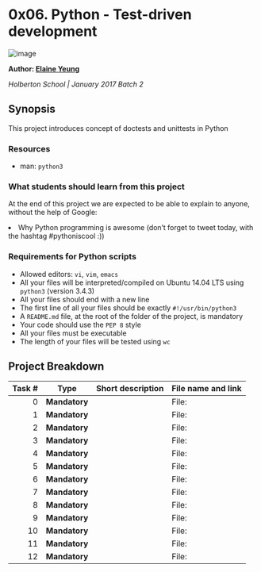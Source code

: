 # 0x06. Python - Test-driven development
![image](https://www.holbertonschool.com/assets/holberton-logo-1cc451260ca3cd297def53f2250a9794810667c7ca7b5fa5879a569a457bf16f.png)

**Author: [Elaine Yeung](https://twitter.com/egsy)**

*Holberton School | January 2017 Batch 2*

## Synopsis
This project introduces concept of doctests and unittests in Python

### Resources
- <p>man: <code>python3</code></p>

### What students should learn from this project

At the end of this project we are expected to be able to explain to anyone, without the help of Google:
<li>Why Python programming is awesome (don’t forget to tweet today, with the hashtag #pythoniscool :))</li>

### Requirements for Python scripts
- Allowed editors: `vi`, `vim`, `emacs`
- All your files will be interpreted/compiled on Ubuntu 14.04 LTS using `python3` (version 3.4.3)
- All your files should end with a new line
- The first line of all your files should be exactly `#!/usr/bin/python3`
- A `README.md` file, at the root of the folder of the project, is mandatory
- Your code should use the `PEP 8` style
- All your files must be executable
- The length of your files will be tested using `wc`

## Project Breakdown

| Task # | Type | Short description | File name and link |
| ---: | --- | --- | --- |
|0| **Mandatory**  | | File: 
|1| **Mandatory**  | | File: 
|2| **Mandatory**  | | File: 
|3| **Mandatory**  | | File: 
|4| **Mandatory**  | | File: 
|5| **Mandatory**  | | File: 
|6| **Mandatory**  | | File: 
|7| **Mandatory**  | | File: 
|8| **Mandatory**  | | File: 
|9| **Mandatory**  | | File: 
|10| **Mandatory**  | | File:
|11| **Mandatory**  | | File:
|12| **Mandatory**  | | File:

